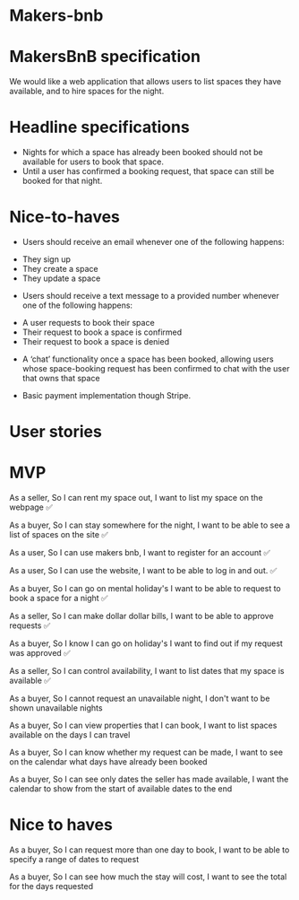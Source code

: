 # Makers-bnb

MakersBnB specification
=======================

We would like a web application that allows users to list spaces they have available, and to hire spaces for the night.

Headline specifications
=======================

<!-- - Any signed-up user can list a new space. -->
<!-- - Users can list multiple spaces. -->
<!-- - Users should be able to name their space, provide a short description of the space, and a price per night. -->
<!-- - Users should be able to offer a range of dates where their space is available. -->
<!-- - Any signed-up user can request to hire any space for one night, and this should be approved by the user that owns that space. -->
- Nights for which a space has already been booked should not be available for users to book that space.
- Until a user has confirmed a booking request, that space can still be booked for that night.

Nice-to-haves
=============

* Users should receive an email whenever one of the following         happens:
- They sign up
- They create a space
- They update a space

* Users should receive a text message to a provided number whenever   one of the following happens:
- A user requests to book their space
- Their request to book a space is confirmed
- Their request to book a space is denied

* A ‘chat’ functionality once a space has been booked, allowing       users whose space-booking request has been confirmed to chat with   the user that owns that space

* Basic payment implementation though Stripe.

# User stories

MVP
===

As a seller,
So I can rent my space out,
I want to list my space on the webpage ✅

As a buyer,
So I can stay somewhere for the night,
I want to be able to see a list of spaces on the site ✅

As a user,
So I can use makers bnb,
I want to register for an account ✅

As a user,
So I can use the website,
I want to be able to log in and out. ✅

As a buyer,
So I can go on mental holiday's
I want to be able to request to book a space for a night ✅

As a seller,
So I can make dollar dollar bills,
I want to be able to approve requests ✅

As a buyer,
So I know I can go on holiday's
I want to find out if my request was approved ✅

As a seller,
So I can control availability,
I want to list dates that my space is available ✅

As a buyer,
So I cannot request an unavailable night,
I don't want to be shown unavailable nights

As a buyer,
So I can view properties that I can book,
I want to list spaces available on the days I can travel

As a buyer,
So I can know whether my request can be made,
I want to see on the calendar what days have already been booked

As a buyer,
So I can see only dates the seller has made available,
I want the calendar to show from the start of available dates to the end

Nice to haves
=============

As a buyer,
So I can request more than one day to book,
I want to be able to specify a range of dates to request

As a buyer,
So I can see how much the stay will cost,
I want to see the total for the days requested

<!-- ✅ -->
